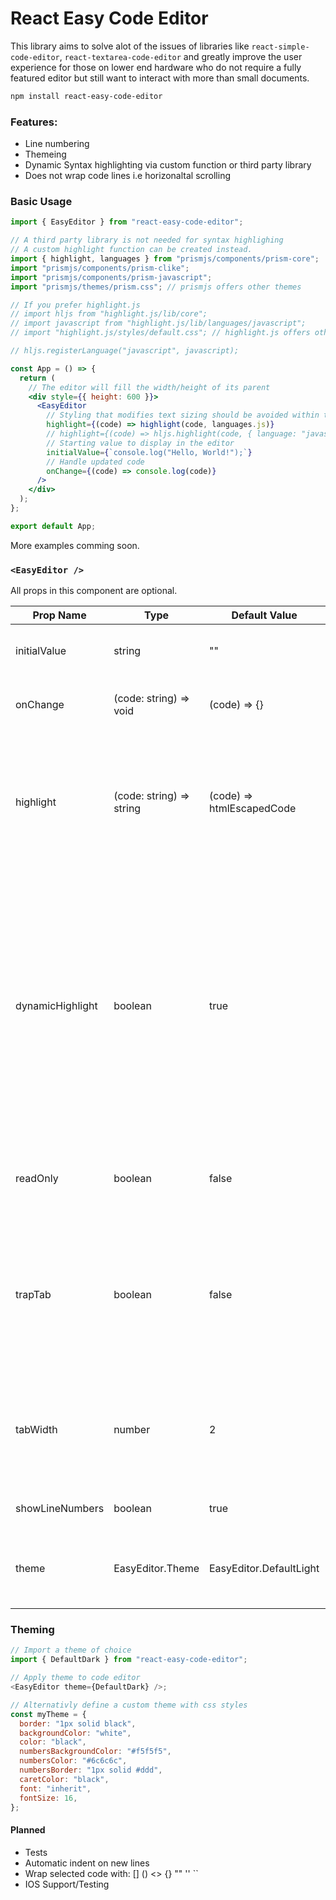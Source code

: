 # React Easy Code Editor

This library aims to solve alot of the issues of libraries like `react-simple-code-editor`, `react-textarea-code-editor` and greatly improve the user experience for those on lower end hardware who do not require a fully featured editor but still want to interact with more than small documents.

```sh
npm install react-easy-code-editor
```

### Features:

- Line numbering
- Themeing
- Dynamic Syntax highlighting via custom function or third party library
- Does not wrap code lines i.e horizonaltal scrolling

### Basic Usage

```jsx
import { EasyEditor } from "react-easy-code-editor";

// A third party library is not needed for syntax highlighing
// A custom highlight function can be created instead.
import { highlight, languages } from "prismjs/components/prism-core";
import "prismjs/components/prism-clike";
import "prismjs/components/prism-javascript";
import "prismjs/themes/prism.css"; // prismjs offers other themes

// If you prefer highlight.js
// import hljs from "highlight.js/lib/core";
// import javascript from "highlight.js/lib/languages/javascript";
// import "highlight.js/styles/default.css"; // highlight.js offers other themes

// hljs.registerLanguage("javascript", javascript);

const App = () => {
  return (
    // The editor will fill the width/height of its parent
    <div style={{ height: 600 }}>
      <EasyEditor
        // Styling that modifies text sizing should be avoided within the syntax highlight function
        highlight={(code) => highlight(code, languages.js)}
        // highlight={(code) => hljs.highlight(code, { language: "javascript" }).value}
        // Starting value to display in the editor
        initialValue={`console.log("Hello, World!");`}
        // Handle updated code
        onChange={(code) => console.log(code)}
      />
    </div>
  );
};

export default App;
```

More examples comming soon.

### `<EasyEditor />`

All props in this component are optional.

| Prop Name        | Type                     | Default Value             | Description                                                                                                                                                                                                          |
| ---------------- | ------------------------ | ------------------------- | -------------------------------------------------------------------------------------------------------------------------------------------------------------------------------------------------------------------- |
| initialValue     | string                   | ""                        | The starting value(code) to display in the editor.                                                                                                                                                                   |
| onChange         | (code: string) => void   | (code) => {}              | Listen to any value changes in the editor.                                                                                                                                                                           |
| highlight        | (code: string) => string | (code) => htmlEscapedCode | Function to handle syntax highlighting. Html characters should be escaped if a custom function is used.                                                                                                              |
| dynamicHighlight | boolean                  | true                      | Enable or disable highlighting the currently visible range of the editor. Disabling may cause degraded performace on larger documents. If the parent element does not have a set height then this should be disabled |
| readOnly         | boolean                  | false                     | Disables the editor allowing only viewing the initalValue.                                                                                                                                                           |
| trapTab          | boolean                  | false                     | Trap the tab character in the editor for indentation with the tab key (You should avoid doing this for accessibility reasons).                                                                                       |
| tabWidth         | number                   | 2                         | Determines the number of spaces to be inserted on tab key press. Ignored if trapTab is false.                                                                                                                        |
| showLineNumbers  | boolean                  | true                      | Show or hide line numbers.                                                                                                                                                                                           |
| theme            | EasyEditor.Theme         | EasyEditor.DefaultLight   | Simple styling for the editor using a theme object.                                                                                                                                                                  |

### Theming

```js
// Import a theme of choice
import { DefaultDark } from "react-easy-code-editor";

// Apply theme to code editor
<EasyEditor theme={DefaultDark} />;

// Alternativly define a custom theme with css styles
const myTheme = {
  border: "1px solid black",
  backgroundColor: "white",
  color: "black",
  numbersBackgroundColor: "#f5f5f5",
  numbersColor: "#6c6c6c",
  numbersBorder: "1px solid #ddd",
  caretColor: "black",
  font: "inherit",
  fontSize: 16,
};
```

#### Planned

- Tests
- Automatic indent on new lines
- Wrap selected code with: [] () <> {} "" '' ``
- IOS Support/Testing
